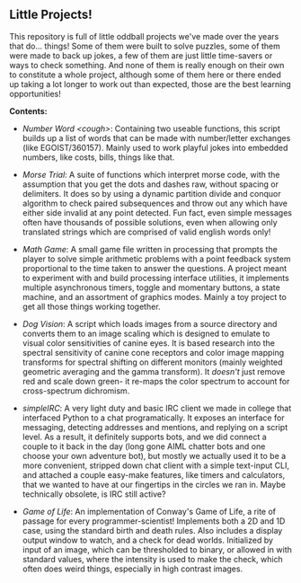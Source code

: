 <h2> Little Projects!</h2>

This repository is full of little oddball projects we've made over the years that do... things! Some of them were built to solve puzzles, some of them were made to back up jokes, a few of them are just little time-savers or ways to check something. And none of them is really enough on their own to constitute a whole project, although some of them here or there ended up taking a lot longer to work out than expected, those are the best learning opportunities!

**Contents:**

- <i>Number Word &lt;cough&gt;</i>: Containing two useable functions, this script builds up a list of words that can be made with number/letter exchanges (like EGOIST/360157). Mainly used to work playful jokes into embedded numbers, like costs, bills, things like that.

- <i>Morse Trial</i>: A suite of functions which interpret morse code, with the assumption that you get the dots and dashes raw, without spacing or delimiters. It does so by using a dynamic partition divide and conquor algorithm to check paired subsequences and throw out any which have either side invalid at any point detected. Fun fact, even simple messages often have thousands of possible solutions, even when allowing only translated strings which are comprised of valid english words only!

- <i>Math Game</i>: A small game file written in processing that prompts the player to solve simple arithmetic problems with a point feedback system proportional to the time taken to answer the questions. A project meant to experiment with and build processing interface utilities, it implements multiple asynchronous timers, toggle and momentary buttons, a state machine, and an assortment of graphics modes. Mainly a toy project to get all those things working together.

- <i>Dog Vision</i>: A script which loads images from a source directory and converts them to an image scaling which is designed to emulate to visual color sensitivities of canine eyes. It is based research into the spectral sensitivity of canine cone receptors and color image mapping transforms for spectral shifting on different monitors (mainly weighted geometric averaging and the gamma transform). It _doesn't_ just remove red and scale down green- it re-maps the color spectrum to account for cross-spectrum dichromism.

- _simpleIRC_: A very light duty and basic IRC client we made in college that interfaced Python to a chat programatically. It exposes an interface for messaging, detecting addresses and mentions, and replying on a script level. As a result, it definitely supports bots, and we did connect a couple to it back in the day (long gone AIML chatter bots and one choose your own adventure bot), but mostly we actually used it to be a more convenient, stripped down chat client with a simple text-input CLI, and attached a couple easy-make features, like timers and calculators, that we wanted to have at our fingertips in the circles we ran in. Maybe technically obsolete, is IRC still active?

- _Game of Life_: An implementation of Conway's Game of Life, a rite of passage for every programmer-scientist! Implements both a 2D and 1D case, using the standard birth and death rules. Also includes a display output window to watch, and a check for dead worlds. Initialized by input of an image, which can be thresholded to binary, or allowed in with standard values, where the intensity is used to make the check, which often does weird things, especially in high contrast images.


